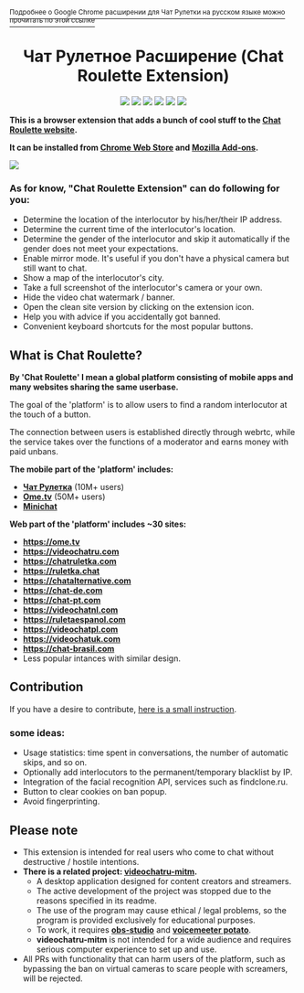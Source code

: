 [<sup>Подробнее о Google Chrome расширении для Чат Рулетки на русском языке можно прочитать по этой ссылке</sup>](https://translate.yandex.ru/translate?lang=en-ru&url=https%3A%2F%2Fgithub.com%2Fqrlk%2Fvideochatru-extension%2Fblob%2Fmaster%2FREADME.md)  
<h1 align="center">Чат Рулетное Расширение (Chat Roulette Extension)</h1>

<p align="center">

<img src="https://img.shields.io/chrome-web-store/users/emfkjghgdkajicmnicojahgojkemagcm?label=chrome%20users">
  
<img src="https://img.shields.io/chrome-web-store/rating/emfkjghgdkajicmnicojahgojkemagcm?label=chrome%20rating">

<img src="https://img.shields.io/amo/users/adwhore-net?label=firefox%20users">

<img src="https://img.shields.io/amo/rating/adwhore-net?label=firefox%20rating">

<img src="https://img.shields.io/date/1632845154?label=released" >
  
<img src="https://img.shields.io/github/license/qrlk/videochatru-extension" >
  
</p>

**This is a browser extension that adds a bunch of cool stuff to the [Chat Roulette website](https://videochatru.com).**  

**It can be installed from [Chrome Web Store](http://duckduckgo.com) and [Mozilla Add-ons](http://duckduckgo.com).**

<img src="https://cdn.discordapp.com/attachments/612424362946985987/891630030294229042/unknown.png"> 

### As for know, "Chat Roulette Extension" can do following for you:
* Determine the location of the interlocutor by his/her/their IP address.
* Determine the current time of the interlocutor's location.
* Determine the gender of the interlocutor and skip it automatically if the gender does not meet your expectations.
* Enable mirror mode. It's useful if you don't have a physical camera but still want to chat.
* Show a map of the interlocutor's city.
* Take a full screenshot of the interlocutor's camera or your own.
* Hide the video chat watermark / banner.
* Open the clean site version by clicking on the extension icon.
* Help you with advice if you accidentally got banned.
* Convenient keyboard shortcuts for the most popular buttons.

## What is Chat Roulette?
**By 'Chat Roulette' I mean a global platform consisting of mobile apps and many websites sharing the same userbase.**

The goal of the 'platform' is to allow users to find a random interlocutor at the touch of a button.  

The connection between users is established directly through webrtc, while the service takes over the functions of a moderator and earns money with paid unbans.

**The mobile part of the 'platform' includes:**
* [**Чат Рулетка**](https://play.google.com/store/apps/details?id=com.chat.ruletka) (10M+ users)
* [**Ome.tv**](https://play.google.com/store/apps/details?id=omegle.tv) (50M+ users)
* [**Minichat**](https://apps.apple.com/ua/app/minichat-video-chat-texting/id1506912979)

**Web part of the 'platform' includes ~30 sites:**

* **https://ome.tv**
* **https://videochatru.com**
* **https://chatruletka.com**
* **https://ruletka.chat**
* **https://chatalternative.com**
* **https://chat-de.com**
* **https://chat-pt.com**
* **https://videochatnl.com**
* **https://ruletaespanol.com**
* **https://videochatpl.com**
* **https://videochatuk.com**
* **https://chat-brasil.com**
* Less popular intances with similar design.

## Contribution
If you have a desire to contribute, [here is a small instruction](CONTRIBUTING.md).  


### some ideas:
* Usage statistics: time spent in conversations, the number of automatic skips, and so on.
* Optionally add interlocutors to the permanent/temporary blacklist by IP.
* Integration of the facial recognition API, services such as findclone.ru.
* Button to clear cookies on ban popup.
* Avoid fingerprinting.

## Please note
* This extension is intended for real users who come to chat without destructive / hostile intentions.  
* **There is a related project: [videochatru-mitm](https://github.com/qrlk/videochatru-mitm).**
  * A desktop application designed for content creators and streamers.
  * The active development of the project was stopped due to the reasons specified in its readme.
  * The use of the program may cause ethical / legal problems, so the program is provided exclusively for educational purposes.
  * To work, it requires **[obs-studio](https://obsproject.com)** and **[voicemeeter potato](https://vb-audio.com/Voicemeeter/potato.htm)**.
  * **videochatru-mitm** is not intended for a wide audience and requires serious computer experience to set up and use.
* All PRs with functionality that can harm users of the platform, such as bypassing the ban on virtual cameras to scare people with screamers, will be rejected.
